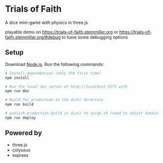 # Trials of Faith
A dice mini-game with physics in three.js

playable demo on https://trials-of-faith.steinmiller.org
or https://trials-of-faith.steinmiller.org/#debug to have some debugging options

## Setup
Download [Node.js](https://nodejs.org/en/download/).
Run the following commands:

``` bash
# Install dependencies (only the first time)
npm install

# Run the local dev server at http://localhost:5173 with
npm run dev

# Build for production in the dist/ directory
npm run build

# publish production build in dist/ to surge.sh (need to adjust domain in script)
npm run deploy
```


## Powered by
- three.js
- colyseus
- express